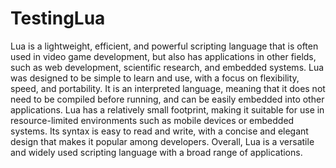 # TestingLua

Lua is a lightweight, efficient, and powerful scripting language that is often used in video game development, but also has applications in other fields, such as web development, scientific research, and embedded systems. Lua was designed to be simple to learn and use, with a focus on flexibility, speed, and portability. It is an interpreted language, meaning that it does not need to be compiled before running, and can be easily embedded into other applications. Lua has a relatively small footprint, making it suitable for use in resource-limited environments such as mobile devices or embedded systems. Its syntax is easy to read and write, with a concise and elegant design that makes it popular among developers. Overall, Lua is a versatile and widely used scripting language with a broad range of applications.
